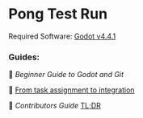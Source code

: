 # Pong Test Run

Required Software:
[Godot v4.4.1](https://godotengine.org/download/)

### Guides:

:closed_book: *Beginner Guide to Godot and Git*

:closed_book: [From task assignment to integration](docs/coding_guide.md)

:closed_book: *Contributors Guide*  [TL;DR](docs/contributing_tldr.md)
